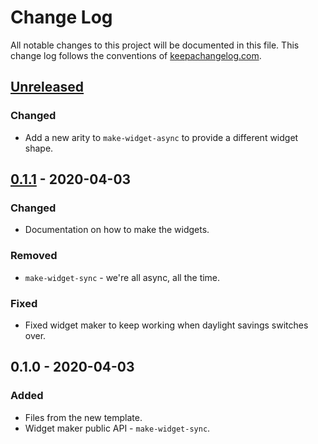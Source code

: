 # Change Log
All notable changes to this project will be documented in this file. This change log follows the conventions of [keepachangelog.com](http://keepachangelog.com/).

## [Unreleased]
### Changed
- Add a new arity to `make-widget-async` to provide a different widget shape.

## [0.1.1] - 2020-04-03
### Changed
- Documentation on how to make the widgets.

### Removed
- `make-widget-sync` - we're all async, all the time.

### Fixed
- Fixed widget maker to keep working when daylight savings switches over.

## 0.1.0 - 2020-04-03
### Added
- Files from the new template.
- Widget maker public API - `make-widget-sync`.

[Unreleased]: https://github.com/your-name/clj-web-app/compare/0.1.1...HEAD
[0.1.1]: https://github.com/your-name/clj-web-app/compare/0.1.0...0.1.1
